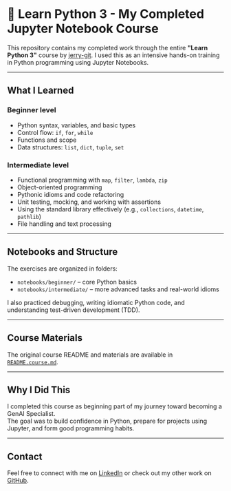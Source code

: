 # 🐍 Learn Python 3 - My Completed Jupyter Notebook Course

This repository contains my completed work through the entire **"Learn Python 3"** course by [jerry-git](https://github.com/jerry-git). I used this as an intensive hands-on training in Python programming using Jupyter Notebooks.

---

## What I Learned

### Beginner level
- Python syntax, variables, and basic types
- Control flow: `if`, `for`, `while`
- Functions and scope
- Data structures: `list`, `dict`, `tuple`, `set`

### Intermediate level
- Functional programming with `map`, `filter`, `lambda`, `zip`
- Object-oriented programming
- Pythonic idioms and code refactoring
- Unit testing, mocking, and working with assertions
- Using the standard library effectively (e.g., `collections`, `datetime`, `pathlib`)
- File handling and text processing

---

##  Notebooks and Structure

The exercises are organized in folders:
- `notebooks/beginner/` – core Python basics
- `notebooks/intermediate/` – more advanced tasks and real-world idioms

I also practiced debugging, writing idiomatic Python code, and understanding test-driven development (TDD).

---

## Course Materials

The original course README and materials are available in [`README.course.md`](./README.course.md).

---

## Why I Did This

I completed this course as beginning part of my journey toward becoming a GenAI Specialist.  
The goal was to build confidence in Python, prepare for projects using Jupyter, and form good programming habits.

---

## Contact

Feel free to connect with me on [LinkedIn](https://www.linkedin.com/in/pawlowski-lukasz/) or check out my other work on [GitHub](https://github.com/pawlakko).

